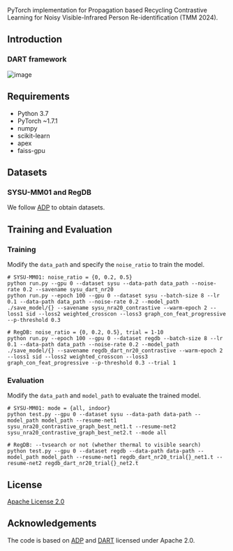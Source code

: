 
PyTorch implementation for Propagation based Recycling Contrastive Learning for Noisy Visible-Infrared Person Re-identification (TMM 2024).


## Introduction

### DART framework
![image](https://github.com/Li-Yongxi/2024-MM-PRCL/assets/154648436/75a4485d-a936-490b-a937-11519fa4471b)


## Requirements

- Python 3.7
- PyTorch ~1.7.1
- numpy
- scikit-learn
- apex
- faiss-gpu
## Datasets

### SYSU-MM01 and RegDB
We follow [ADP](https://github.com/mangye16/Cross-Modal-Re-ID-baseline/tree/master/ICCV21_CAJ) to obtain datasets.

## Training and Evaluation

### Training

Modify the ```data_path``` and  specify the ```noise_ratio``` to train the model.

```train
# SYSU-MM01: noise_ratio = {0, 0.2, 0.5}
python run.py --gpu 0 --dataset sysu --data-path data_path --noise-rate 0.2 --savename sysu_dart_nr20
python run.py --epoch 100 --gpu 0 --dataset sysu --batch-size 8 --lr 0.1 --data-path data_path --noise-rate 0.2 --model_path ./save_model/{} --savename sysu_nra20_contrastive --warm-epoch 2 --loss1 sid --loss2 weighted_crosscon --loss3 graph_con_feat_progressive --p-threshold 0.3

# RegDB: noise_ratio = {0, 0.2, 0.5}, trial = 1-10
python run.py --epoch 100 --gpu 0 --dataset regdb --batch-size 8 --lr 0.1 --data-path data_path --noise-rate 0.2 --model_path ./save_model/{} --savename regdb_dart_nr20_contrastive --warm-epoch 2 --loss1 sid --loss2 weighted_crosscon --loss3 graph_con_feat_progressive --p-threshold 0.3 --trial 1

```
### Evaluation

Modify the  ```data_path``` and ```model_path``` to evaluate the trained model. 

```
# SYSU-MM01: mode = {all, indoor}
python test.py --gpu 0 --dataset sysu --data-path data-path --model_path model_path --resume-net1 sysu_nra20_contrastive_graph_best_net1.t --resume-net2 sysu_nra20_contrastive_graph_best_net2.t --mode all

# RegDB: --tvsearch or not (whether thermal to visible search)
python test.py --gpu 0 --dataset regdb --data-path data-path --model_path model_path --resume-net1 regdb_dart_nr20_trial{}_net1.t --resume-net2 regdb_dart_nr20_trial{}_net2.t

```

## License

[Apache License 2.0](http://www.apache.org/licenses/LICENSE-2.0)

## Acknowledgements
The code is based on [ADP](https://github.com/mangye16/Cross-Modal-Re-ID-baseline/tree/master/ICCV21_CAJ) and [DART](https://github.com/XLearning-SCU/2022-CVPR-DART) licensed under Apache 2.0.
